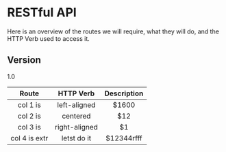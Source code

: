 RESTful API
=========

Here is an overview of the routes we will require, what they will do, and the HTTP Verb used to access it.

Version
----

1.0

| Route   	    |      HTTP Verb    |  Description 	|
|:----------:	|:-------------:	|:------:	    |
| col 1 is 	    |  left-aligned 	| $1600 	    |
| col 2 is 	    |    centered   	|   $12     	|
| col 3 is 	    | right-aligned 	|    $1 	    |
| col 4 is extr | letst do it       | $12344rfff    |
